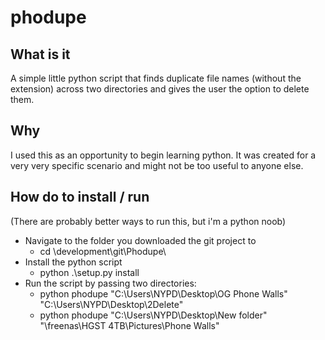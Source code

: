 # phodupe

## What is it

A simple little python script that finds duplicate file names (without the extension) across two directories and gives the user the option to delete them.

## Why

I used this as an opportunity to begin learning python. It was created for a very very specific scenario and might not be too useful to anyone else.

## How do to install / run

(There are probably better ways to run this, but i'm a python noob)

- Navigate to the folder you downloaded the git project to
  - cd \development\git\Phodupe\
- Install the python script
  - python .\setup.py install
- Run the script by passing two directories:
  - python phodupe "C:\Users\NYPD\Desktop\OG Phone Walls" "C:\Users\NYPD\Desktop\2Delete"
  - python phodupe "C:\Users\NYPD\Desktop\New folder" "\\freenas\HGST 4TB\Pictures\Phone Walls\"
